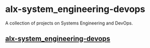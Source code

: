 # alx-system_engineering-devops
A collection of projects on Systems Engineering and DevOps.

## [alx-system_engineering-devops](https://github.com/alx-system_engineering-devops/alx-system_engineering-devops)

